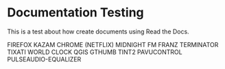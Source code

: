 # Documentation Testing

This is a test about how create documents using Read the Docs.

FIREFOX
KAZAM
CHROME (NETFLIX)
MIDNIGHT FM
FRANZ
TERMINATOR
TIXATI
WORLD CLOCK
QGIS
GTHUMB
TINT2
PAVUCONTROL
PULSEAUDIO-EQUALIZER

